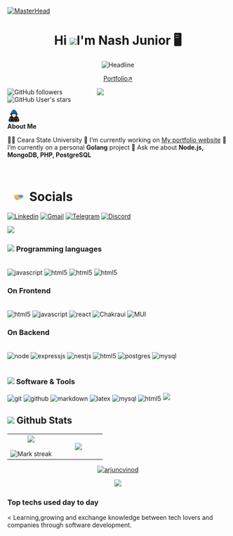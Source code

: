 
[![MasterHead](https://i.pinimg.com/originals/77/ca/a3/77caa32884d735d439ade45ba37feaf2.gif)](https://nashjunior.github.io)
<h1 align="center">Hi <img src="https://media.giphy.com/media/hvRJCLFzcasrR4ia7z/giphy.gif" width="35">I'm Nash Junior  🖥️</h1>
 
<div align=center>
    <img src="https://readme-typing-svg.herokuapp.com?color=%236FDA44&size=32&center=true&vCenter=true&width=600&height=50&lines=FullStack+Developer;Computer+Science;Freelancer;Open-Source+Enthusiast" alt="Headline" />
</div>  
<p align="center"><a href="https://arjuncvinod.github.io">Portfolio↗️</a></p>
<picture> <img align="right" src="https://media.giphy.com/media/SWoSkN6DxTszqIKEqv/giphy.gif" width = 300px></picture>

![GitHub followers](https://img.shields.io/github/followers/nashjunior?style=social) ![GitHub User's stars](https://img.shields.io/github/stars/nashjunior?style=social)<img src="https://komarev.com/ghpvc/?username=nashjunior" alt="" />

<picture><img src="https://github.com/0xAbdulKhalid/0xAbdulKhalid/raw/main/assets/mdImages/about_me.gif" width = 30px align="center"></picture> <br> **About Me**

👨‍🎓 Ceara State University
 🔭 I’m currently working on [My portfolio website](https://nashjunior.github.io)
 🌱 I’m currently on a personal **Golang** project
 💬 Ask me about **Node.js, MongoDB, PHP, PostgreSQL**

<br/>

# <img src="https://github.com/0xAbdulKhalid/0xAbdulKhalid/raw/main/assets/mdImages/handshake.gif" width=50px>Socials
[![Linkedin](https://img.shields.io/badge/linkedin-%230077B5.svg?style=for-the-badge&logo=linkedin&logoColor=white)](https://www.linkedin.com/in/francisco-junior-4022ab1ab/) [![Gmail](https://img.shields.io/badge/Gmail-D14836?style=for-the-badge&logo=gmail&logoColor=white)](mailto:nashjuniorjj@gmail.com) [![Telegram](https://img.shields.io/badge/Telegram-2CA5E0?style=for-the-badge&logo=telegram&logoColor=white)](https://t.me/DevNjunior94) [![Discord](https://img.shields.io/badge/Discord-%237289DA.svg?style=for-the-badge&logo=discord&logoColor=white)](https://discordapp.com/users/devjunior94)

<img src="https://user-images.githubusercontent.com/73097560/115834477-dbab4500-a447-11eb-908a-139a6edaec5c.gif">

### <picture> <img src = "https://github.com/7oSkaaa/7oSkaaa/blob/main/Images/Programming_Languages.gif?raw=true" width = 20px>  </picture> Programming languages

<div style="display=inline_block" ><br/>
    <img align="center" alt="javascript" src="https://img.shields.io/badge/javascript-F7DF1E.svg?style=for-the-badge&logo=javascript&logoColor=black"/>
   <img align="center" alt="html5" src="https://img.shields.io/badge/Go-00ADD8.svg?style=for-the-badge&logo=go&logoColor=%23F7DF1E"/>
   <img align="center" alt="html5" src="https://img.shields.io/badge/C-00599C.svg?style=for-the-badge&logo=c&logoColor=white"/>
   <img align="center" alt="html5" src="https://img.shields.io/badge/Shell-121011.svg?style=for-the-badge&logo=gnu-bash&logoColor=%23F7DF1E"/>
   
</div>



### On Frontend

<div style="display=inline_block" ><br/>
    <img align="center" alt="html5" src="https://img.shields.io/badge/html5-%23E34F26.svg?style=for-the-badge&logo=html5&logoColor=white"/>
    <img align="center" alt="javascript" src="https://img.shields.io/badge/javascript-%23323330.svg?style=for-the-badge&logo=javascript&logoColor=%23F7DF1E"/>
    <img align="center" alt="react" src="https://img.shields.io/badge/react-%2320232a.svg?style=for-the-badge&logo=react&logoColor=%2361DAFB"/>    
    <img align="center" alt="Chakraui" src="https://img.shields.io/badge/chakra-%234ED1C5.svg?style=for-the-badge&logo=chakraui&logoColor=white"/>
    <img align="center" alt="MUI" src="https://img.shields.io/badge/MUI-%230081CB.svg?style=for-the-badge&logo=mui&logoColor=white"/>

    
</div>


### On Backend

<div style="display=inline_block" ><br/>
 <img align="center" alt="node" src="https://img.shields.io/badge/node.js-6DA55F?style=for-the-badge&logo=node.js&logoColor=white"/>
 <img align="center" alt="expressjs" src="https://img.shields.io/badge/express.js-%23404d59.svg?style=for-the-badge&logo=express&logoColor=%2361DAFB"/>
 <img align="center" alt="nestjs" src="https://img.shields.io/badge/nestjs-%23E0234E.svg?style=for-the-badge&logo=nestjs&logoColor=white"/>
 <img align="center" alt="html5" src="https://img.shields.io/badge/Go-00ADD8.svg?style=for-the-badge&logo=go&logoColor=%23F7DF1E"/>

 <img align="center" alt="postgres" src="https://img.shields.io/badge/postgres-%23316192.svg?style=for-the-badge&logo=postgresql&logoColor=white"/>
 <img align="center" alt="mysql" src="https://img.shields.io/badge/MySQL-4479A1?style=for-the-badge&logo=git&logoColor=white"/>

</div>
<br/>

### <picture> <img src = "https://github.com/7oSkaaa/7oSkaaa/blob/main/Images/Software_Tools.gif?raw=true" width = 20px>  </picture> Software & Tools

 <img align="center" alt="git" src="https://img.shields.io/badge/Git-F05032?style=for-the-badge&logo=git&logoColor=white"/>
 <img align="center" alt="github" src="https://img.shields.io/badge/GitHub-181717?style=for-the-badge&logo=github&logoColor=white"/>
 <img align="center" alt="markdown" src="https://img.shields.io/badge/Markdown-000000?style=for-the-badge&logo=markdown&logoColor=white"/>
 <img align="center" alt="latex" src="https://img.shields.io/badge/LaTeX-008080?style=for-the-badge&logo=Latex&logoColor=white"/>
 <img align="center" alt="mysql" src="https://img.shields.io/badge/MySQL-4479A1?style=for-the-badge&logo=git&logoColor=white"/>
 <img align="center" alt="html5" src="https://img.shields.io/badge/Amazon_AWS-232F3E?style=for-the-badge&logo=amazon-aws&logoColor=white"/>

<img src="https://user-images.githubusercontent.com/73097560/115834477-dbab4500-a447-11eb-908a-139a6edaec5c.gif">

## <img src="https://media.giphy.com/media/iY8CRBdQXODJSCERIr/giphy.gif" width="35"><b> Github Stats </b>
<!--- stats & Trophy (start) -->
<p align="center">
  <!--- stats (start) -->
<table align="center">
<tr border="none">
<td width="50%" align="center">
  
  <img  align="center"  src="https://github-readme-stats.vercel.app/api?username=nashjunior&theme=midnight-purple&show_icons=true&count_private=true" />
  <br></br>
  <img  title="🔥 Get streak stats for your profile at git.io/streak-stats" alt="Mark streak" src="https://github-readme-streak-stats.herokuapp.com/?user=arjuncvinod&theme=midnight-purple&hide_border=false" /> 
</td>

<td width="50%" align="center">

  <img  align="center"  src="https://github-readme-stats.anuraghazra1.vercel.app/api/top-langs/?username=nashjunior&theme=midnight-purple&hide_border=false&no-bg=true&no-frame=true&langs_count=10"/>
  
  </td>
</tr>
</table>
<!--- stats (end) -->

<!--- trophy (start) -->
<p align="center"> <a href="https://github.com/ryo-ma/github-profile-trophy"><img src="https://github-profile-trophy.vercel.app/?username=nashjunior&layout=compact&theme=radical&column=7&row=1&margin-w=15&margin-h=15" alt="arjuncvinod" /></a> </p>
<!--- trophy (end) -->


</p>        
<!--- stats (end) -->

<p  align="center">
<img src="https://user-images.githubusercontent.com/73097560/115834477-dbab4500-a447-11eb-908a-139a6edaec5c.gif">             
<br>


### Top techs used day to day

<
Learning,growing and exchange knowledge between tech lovers and companies through software development.
